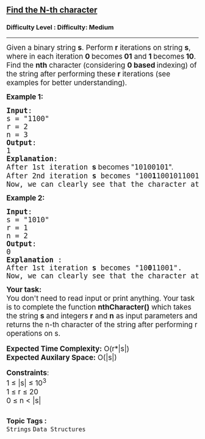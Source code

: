 <h2><a href="https://www.geeksforgeeks.org/problems/find-the-n-th-character5925/1">Find the N-th character</a></h2><h3>Difficulty Level : Difficulty: Medium</h3><hr><div class="problems_problem_content__Xm_eO"><p><span style="font-size: 14pt;">Given a binary string <strong>s</strong>. Perform <strong>r</strong> iterations on string <strong>s</strong>, where in each iteration <strong>0 </strong>becomes<strong> 01</strong> and <strong>1 </strong>becomes<strong> 10</strong>. Find the <strong>nth</strong> character (considering <strong>0 based </strong>indexing) of the string after performing these <strong>r</strong> iterations (see examples for better understanding).</span></p>
<p><span style="font-size: 14pt;"><strong>Example 1:</strong></span></p>
<pre><span style="font-size: 14pt;"><strong>Input</strong>:
s = "1100"
r = 2
n = 3
<strong>Output</strong>:
1
<strong>Explanation</strong>: 
After 1st iteration <strong style="font-size: 14pt; font-family: -apple-system, BlinkMacSystemFont, 'Segoe UI', Roboto, Oxygen, Ubuntu, Cantarell, 'Open Sans', 'Helvetica Neue', sans-serif;">s</strong><span style="font-size: 14pt; font-family: -apple-system, BlinkMacSystemFont, 'Segoe UI', Roboto, Oxygen, Ubuntu, Cantarell, 'Open Sans', 'Helvetica Neue', sans-serif;"> becomes "</span>10100101<span style="font-family: -apple-system, BlinkMacSystemFont, 'Segoe UI', Roboto, Oxygen, Ubuntu, Cantarell, 'Open Sans', 'Helvetica Neue', sans-serif;">".<br></span>After 2nd iteration <strong>s</strong> becomes "100<strong>1</strong>100101100110<span style="font-family: -apple-system, BlinkMacSystemFont, 'Segoe UI', Roboto, Oxygen, Ubuntu, Cantarell, 'Open Sans', 'Helvetica Neue', sans-serif;">".<br></span></span><span style="font-size: 14pt;">Now, we can clearly see that the character at 3rd index is 1, and so the output.
</span></pre>
<p><span style="font-size: 14pt;"><strong>Example 2:</strong></span></p>
<pre><span style="font-size: 14pt;"><strong>Input</strong>:
s = "1010"
r = 1
n = 2
<strong>Output</strong>:
0
<strong>Explanation </strong>: 
After 1st iteration <strong>s</strong> becomes "10<strong>0</strong>11001".
Now, we can clearly see that the character at 2nd index is 0, and so the output.</span></pre>
<div><span style="font-size: 14pt;"><strong>Your task:</strong></span></div>
<div><span style="font-size: 14pt;">You don't need to read input or print anything. Your task is to complete the function <strong>nthCharacter()</strong> which takes the string <strong>s</strong> and integers <strong>r</strong> and <strong>n</strong> as input parameters and returns the n-th character of the string after performing r operations on s.</span></div>
<div>&nbsp;</div>
<div><span style="font-size: 14pt;"><strong>Expected Time Complexity:</strong> O(r*|s|)</span></div>
<div><span style="font-size: 14pt;"><strong>Expected Auxilary Space:</strong> O(|s|)</span></div>
<div>&nbsp;</div>
<div><span style="font-size: 14pt;"><strong>Constraints</strong>: </span><br><span style="font-size: 14pt;">1 ≤ |s|&nbsp;≤ 10<sup>3</sup></span><br><span style="font-size: 14pt;">1 ≤ r ≤ 20</span><br><span style="font-size: 14pt;">0 ≤ n &lt;&nbsp;|s|</span></div></div><br><p><span style=font-size:18px><strong>Topic Tags : </strong><br><code>Strings</code>&nbsp;<code>Data Structures</code>&nbsp;
